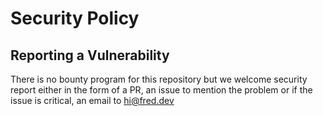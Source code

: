 # Security Policy

## Reporting a Vulnerability

There is no bounty program for this repository but we welcome security report either in the form of a PR, an issue to mention the problem or if the issue is critical, an email to hi@fred.dev
